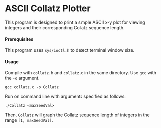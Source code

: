 # ASCII Collatz Plotter

This program is designed to print a simple ASCII x-y plot for viewing integers and their corresponding Collatz sequence length.

#### Prerequisites

This program uses ```sys/ioctl.h``` to detect terminal window size.

#### Usage

Compile with ```collatz.h``` and ```collatz.c``` in the same directory.
Use ```gcc``` with the ```-o``` argument.
```
gcc collatz.c -o Collatz
```

Run on command line with arguments specified as follows:
```
./Collatz <maxSeedVal>
```
Then,  ```Collatz``` will graph the Collatz sequence length of integers in the range ```[1, maxSeedVal]```.
